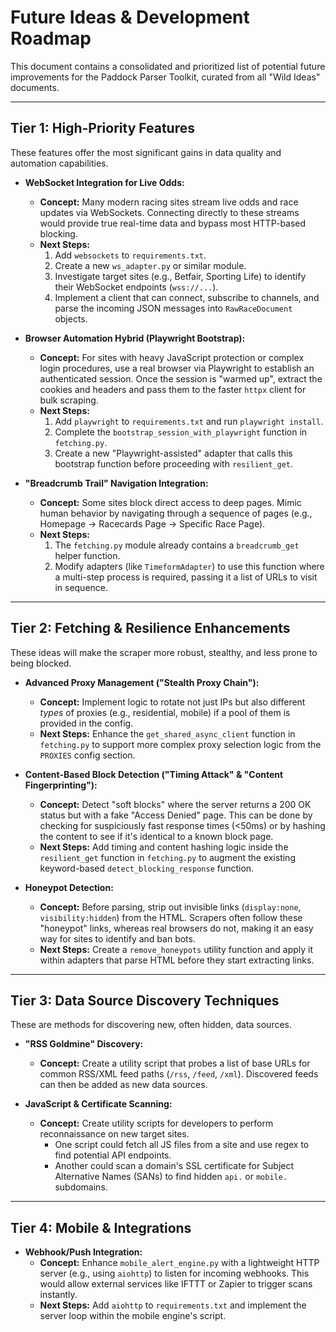# Future Ideas & Development Roadmap

This document contains a consolidated and prioritized list of potential future improvements for the Paddock Parser Toolkit, curated from all "Wild Ideas" documents.

---

## Tier 1: High-Priority Features

These features offer the most significant gains in data quality and automation capabilities.

-   **WebSocket Integration for Live Odds:**
    -   **Concept:** Many modern racing sites stream live odds and race updates via WebSockets. Connecting directly to these streams would provide true real-time data and bypass most HTTP-based blocking.
    -   **Next Steps:**
        1.  Add `websockets` to `requirements.txt`.
        2.  Create a new `ws_adapter.py` or similar module.
        3.  Investigate target sites (e.g., Betfair, Sporting Life) to identify their WebSocket endpoints (`wss://...`).
        4.  Implement a client that can connect, subscribe to channels, and parse the incoming JSON messages into `RawRaceDocument` objects.

-   **Browser Automation Hybrid (Playwright Bootstrap):**
    -   **Concept:** For sites with heavy JavaScript protection or complex login procedures, use a real browser via Playwright to establish an authenticated session. Once the session is "warmed up", extract the cookies and headers and pass them to the faster `httpx` client for bulk scraping.
    -   **Next Steps:**
        1.  Add `playwright` to `requirements.txt` and run `playwright install`.
        2.  Complete the `bootstrap_session_with_playwright` function in `fetching.py`.
        3.  Create a new "Playwright-assisted" adapter that calls this bootstrap function before proceeding with `resilient_get`.

-   **"Breadcrumb Trail" Navigation Integration:**
    -   **Concept:** Some sites block direct access to deep pages. Mimic human behavior by navigating through a sequence of pages (e.g., Homepage -> Racecards Page -> Specific Race Page).
    -   **Next Steps:**
        1.  The `fetching.py` module already contains a `breadcrumb_get` helper function.
        2.  Modify adapters (like `TimeformAdapter`) to use this function where a multi-step process is required, passing it a list of URLs to visit in sequence.

---

## Tier 2: Fetching & Resilience Enhancements

These ideas will make the scraper more robust, stealthy, and less prone to being blocked.

-   **Advanced Proxy Management ("Stealth Proxy Chain"):**
    -   **Concept:** Implement logic to rotate not just IPs but also different *types* of proxies (e.g., residential, mobile) if a pool of them is provided in the config.
    -   **Next Steps:** Enhance the `get_shared_async_client` function in `fetching.py` to support more complex proxy selection logic from the `PROXIES` config section.

-   **Content-Based Block Detection ("Timing Attack" & "Content Fingerprinting"):**
    -   **Concept:** Detect "soft blocks" where the server returns a 200 OK status but with a fake "Access Denied" page. This can be done by checking for suspiciously fast response times (<50ms) or by hashing the content to see if it's identical to a known block page.
    -   **Next Steps:** Add timing and content hashing logic inside the `resilient_get` function in `fetching.py` to augment the existing keyword-based `detect_blocking_response` function.

-   **Honeypot Detection:**
    -   **Concept:** Before parsing, strip out invisible links (`display:none`, `visibility:hidden`) from the HTML. Scrapers often follow these "honeypot" links, whereas real browsers do not, making it an easy way for sites to identify and ban bots.
    -   **Next Steps:** Create a `remove_honeypots` utility function and apply it within adapters that parse HTML before they start extracting links.

---

## Tier 3: Data Source Discovery Techniques

These are methods for discovering new, often hidden, data sources.

-   **"RSS Goldmine" Discovery:**
    -   **Concept:** Create a utility script that probes a list of base URLs for common RSS/XML feed paths (`/rss`, `/feed`, `/xml`). Discovered feeds can then be added as new data sources.

-   **JavaScript & Certificate Scanning:**
    -   **Concept:** Create utility scripts for developers to perform reconnaissance on new target sites.
        -   One script could fetch all JS files from a site and use regex to find potential API endpoints.
        -   Another could scan a domain's SSL certificate for Subject Alternative Names (SANs) to find hidden `api.` or `mobile.` subdomains.

---

## Tier 4: Mobile & Integrations

-   **Webhook/Push Integration:**
    -   **Concept:** Enhance `mobile_alert_engine.py` with a lightweight HTTP server (e.g., using `aiohttp`) to listen for incoming webhooks. This would allow external services like IFTTT or Zapier to trigger scans instantly.
    -   **Next Steps:** Add `aiohttp` to `requirements.txt` and implement the server loop within the mobile engine's script.
